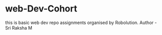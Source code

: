 # web-Dev-Cohort
this is basic web dev repo assignments
organised by Robolution.
Author - Sri Raksha M
